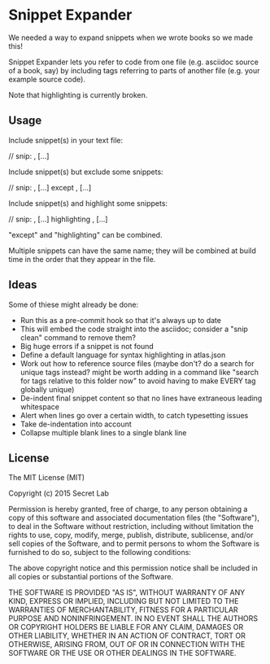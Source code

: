 # Snippet Expander

We needed a way to expand snippets when we wrote books so we made this!

Snippet Expander lets you refer to code from one file (e.g. asciidoc source of a book, say) by including tags referring to parts of another file (e.g. your example source code).

Note that highlighting is currently broken.

## Usage

Include snippet(s) in your text file:

// snip: <snippet name>, [<snippet name>...]

Include snippet(s) but exclude some snippets:

// snip: <snippet name>, [<snippet name>...] except <snippet name>, [<snippet name>...]

Include snippet(s) and highlight some snippets:

// snip: <snippet name>, [<snippet name>...] highlighting <snippet name>, [<snippet name>...]

"except" and "highlighting" can be combined.

Multiple snippets can have the same name; they will be combined at build time in the order that they appear in the file.

## Ideas

Some of thiese might already be done:

* Run this as a pre-commit hook so that it's always up to date
* This will embed the code straight into the asciidoc; consider a "snip clean" command to remove them?
* Big huge errors if a snippet is not found
* Define a default language for syntax highlighting in atlas.json
* Work out how to reference source files (maybe don't? do a search for unique tags instead? might be worth adding in a command like "search for tags relative to this folder now" to avoid having to make EVERY tag globally unique)
* De-indent final snippet content so that no lines have extraneous leading whitespace
* Alert when lines go over a certain width, to catch typesetting issues
* Take de-indentation into account
* Collapse multiple blank lines to a single blank line

## License

The MIT License (MIT)

Copyright (c) 2015 Secret Lab

Permission is hereby granted, free of charge, to any person obtaining a copy
of this software and associated documentation files (the "Software"), to deal
in the Software without restriction, including without limitation the rights
to use, copy, modify, merge, publish, distribute, sublicense, and/or sell
copies of the Software, and to permit persons to whom the Software is
furnished to do so, subject to the following conditions:

The above copyright notice and this permission notice shall be included in all
copies or substantial portions of the Software.

THE SOFTWARE IS PROVIDED "AS IS", WITHOUT WARRANTY OF ANY KIND, EXPRESS OR
IMPLIED, INCLUDING BUT NOT LIMITED TO THE WARRANTIES OF MERCHANTABILITY,
FITNESS FOR A PARTICULAR PURPOSE AND NONINFRINGEMENT. IN NO EVENT SHALL THE
AUTHORS OR COPYRIGHT HOLDERS BE LIABLE FOR ANY CLAIM, DAMAGES OR OTHER
LIABILITY, WHETHER IN AN ACTION OF CONTRACT, TORT OR OTHERWISE, ARISING FROM,
OUT OF OR IN CONNECTION WITH THE SOFTWARE OR THE USE OR OTHER DEALINGS IN THE
SOFTWARE.

